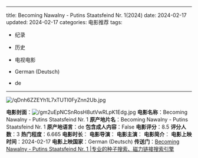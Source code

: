 
---
title: Becoming Nawalny - Putins Staatsfeind Nr. 1(2024)
date: 2024-02-17
updated: 2024-02-17
categories: 电影推荐
tags:

- 纪录
- 历史
- 电视电影

- German (Deutsch)
- de
---

<img src="https://image.tmdb.org/t/p/original/qDnh6ZZEYh1L7xTUTl0FyZnn2Ub.jpg" alt="/qDnh6ZZEYh1L7xTUTl0FyZnn2Ub.jpg" title="/qDnh6ZZEYh1L7xTUTl0FyZnn2Ub.jpg">

**电影封面**：<img src="https://image.tmdb.org/t/p/w200/gm2uEpNCSnRosH8utVwRLpK1Edg.jpg" alt="/gm2uEpNCSnRosH8utVwRLpK1Edg.jpg" title="/gm2uEpNCSnRosH8utVwRLpK1Edg.jpg">
**电影名称**：Becoming Nawalny - Putins Staatsfeind Nr. 1
**原产地片名**：Becoming Nawalny - Putins Staatsfeind Nr. 1
**原产地语言**：de
**包含成人内容**：False
**电影评分**：8.5
**评分人数**：3
**热门程度**：6.665
**电影时长**：
**电影导演**：
**电影主演**：
**电影简介**：
**电影上映时间**：2024-02-17
**电影上映国家**：German (Deutsch)
**传送门**：[Becoming Nawalny - Putins Staatsfeind Nr. 1 |专业的种子搜索、磁力链接搜索引擎](https://movie.amd794.com:2083/?search=Becoming%20Nawalny%20-%20Putins%20Staatsfeind%20Nr.%201&ordering=&mode=match_phrase&page_size=10&page=1)

